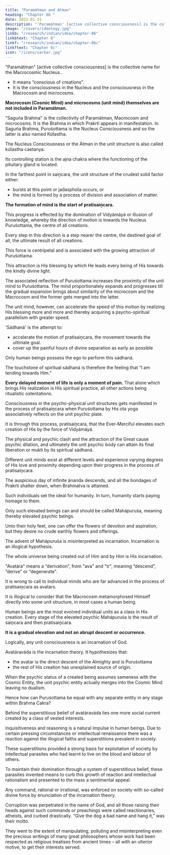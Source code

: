 ```yaml
---
title: "Paramátman and Atman"
heading: "Chapter 6b "
date: 2022-01-31
description: "'Paramátman' [active collective consciousness] is the collective name for the Macrocosmic Nucleus"
image: "/covers/ideology.jpg"
linkb: "/research/indian/idea/chapter-06"
linkbtext: "Chapter 6"
linkf: "/research/indian/idea/chapter-06c"
linkftext: "Chapter 6c"
icon: "/icons/sarkar.jpg"
---
```



<!-- ## Paramátman and Atman -->

"Paramátman" [active collective consciousness] is the collective name for the Macrocosmic Nucleus.<!--  Puruśottama -->.

<!-- The resultant force of Prakrti bursts out from one of the vertices of the triangle of forces of Prakrti, and that this is the origin of creation. 

The mid-point of this triangle of forces from whose vertex the bursting occurred is Puruśottama. 

The mid-points of these triangles of forces having bursting vertices coincide, and hence Puruśottama is a singular entity. -->

<!-- Philosophers have defined  -->

<!-- , His prota yoga in saiṋcara and ota and prota yogas in pratisaiṋcara.  -->
- It means “conscious of creations”. 
- It is the consciousness in the Nucleus and the consciousness in the Macrocosm and microcosms.

**Macrocosm (Cosmic Mind) and microcosms (unit mind) themselves are not included in Paramátman.** 

"Saguńa Brahma" is the collectivity of Paramátman, Macrocosm and microcosms. It is the Brahma in which Prakrti appears in manifestation. In Saguńa Brahma, Puruśottama is the Nucleus Consciousness and so the latter is also named Kút́astha. 

The Nucleus Consciousness or the Átman in the unit structure is also called kút́astha caetanya.

Its controlling station is the ajna chakra <!-- middle point between the eyebrows, the place --> where the functioning of the pituitary gland is located.

<!-- Saiṋcara is movement away from the Nucleus – the Nucleus itself being the centre of Brahma Cakra, or the great cycle of creation. The force of saiṋcara is, therefore, centrifugal. Philosophy refers to this outward movement as domination by Avidyámáyá or illusion of ignorance. Under the effect of Avidyámáyá creation moves from the subtle to the gross, finally reaching the farthest point in saiṋcara where the crudest solid or kśititattva is formed – where the metamorphosed form of the citta possesses the maximum chemical affinity, with no possibility of any further reduction in the intermolecular and interatomic spaces. -->

In the farthest point in saiṋcara, the unit structure of the  crudest solid factor <!-- Depending on conditions,  --> either:
- bursts at this point or jad́asphot́a occurs, or
- the mind is formed by a process of division and association of matter. 

**The formation of mind is the start of pratisaiṋcara.** 

This progress is effected by the domination of Vidyámáyá or illusion of knowledge, whereby the direction of motion is towards the Nucleus Puruśottama, the centre of all creations. 

Every step in this direction is a step nearer the centre, the destined goal of all, the ultimate result of all creations. 

This force is centripetal and is associated with the growing attraction of Puruśottama. 

This attraction is His blessing by which He leads every being of His towards the kindly divine light. 

The associated reflection of Puruśottama increases the proximity of the unit mind to Puruśottama. The mind proportionately expands and progresses till the gradual expansion brings about similarity of the microcosm and the Macrocosm and the former gets merged into the latter. 

<!-- This process occurs in pratisaiṋcara under the centripetal force of attraction from the Nucleus Consciousness, Puruśottama. -->

The unit mind, however, can accelerate the speed of this motion by realizing His blessing more and more and thereby acquiring a psycho-spiritual parallelism with greater speed. 

'Sádhaná' is the attempt to:
- accelerate the motion of pratisaiṋcara, the movement towards the ultimate goal. 
- cover up the painful hours of divine separation as early as possible

Only human beings possess the ego to perform this sádhaná. 

The touchstone of spiritual sádhaná is therefore the feeling that “I am tending towards Him.”

**Every delayed moment of life is only a moment of pain.** That alone which brings His realization is His spiritual practice, all other actions being ritualistic ostentations.

Consciousness in the psycho-physical unit structures gets manifested in the process of pratisaiṋcara when Puruśottama by His ota yoga associatively reflects on the unit psychic plate. 

It is through this process, pratisaiṋcara, that the Ever-Merciful elevates each creation of His by the force of Vidyámáyá. 

The physical and psychic clash and the attraction of the Great cause psychic dilation, and ultimately the unit psychic body can attain its final liberation or mukti by its spiritual sádhaná. 

Different unit minds exist at different levels and experience varying degrees of His love and proximity depending upon their progress in the process of pratisaiṋcara. 

The auspicious day of infinite ánanda descends, and all the bondages of Prakrti shatter down, when Brahmatva is attained.

Such individuals set the ideal for humanity. In turn, humanity starts paying homage to them. 

Only such elevated beings can and should be called Mahápuruśa, meaning thereby elevated psychic beings. 

Unto their holy feet, one can offer the flowers of devotion and aspiration, but they desire no crude earthly flowers and offerings.

The advent of Mahápuruśa is misinterpreted as incarnation. Incarnation is an illogical hypothesis. 

The whole universe being created out of Him and by Him is His incarnation. 

"Avatára" means a “derivation”, from "ava" and "tr", meaning “descend”, “derive” or “degenerate”. 

It is wrong to call to individual minds who are far advanced in the process of pratisaiṋcara as avatars. 

It is illogical to consider that the Macrocosm metamorphosed Himself directly into some unit structure, in most cases a human being. 

Human beings are the most evolved individual units as a class in His creation. Every stage of the elevated psychic Mahápuruśa is the result of saiṋcara and then pratisaiṋcara. 

**It is a gradual elevation and not an abrupt descent or occurrence.**

Logically, any unit consciousness is an incarnation of God. <!--  or to say that the Messenger of God traverses the path of saiṋcara, goes through a process of evolution and importance, and through psychic dilation in the process of pratisaiṋcara reaches different stages of elevation. --> 

Avatáraváda is the incarnation theory. It hypothesizes that:
- the avatar is the direct descent of the Almighty and is Puruśottama
- the rest of His creation has unexplained <!--  as to its --> source of origin.

<!-- The incarnated being, according to this dogma of degeneration of Puruśottama, cannot have an equal status with Puruśottama.  -->

When the psychic status of a created being assumes sameness with the Cosmic Entity, the unit psychic entity actually merges into the Cosmic Mind leaving no dualism.

Hence how can Puruśottama be equal with <!-- imagined existing as --> any separate entity in any stage within Brahma Cakra? 

<!-- The whole theory of incarnation or avatáraváda is, therefore, not convincing and rational for an intellectual analysis. -->

Behind the superstitious belief of avatáraváda lies one more social current created by a class of vested interests. 

Inquisitiveness and reasoning is a natural impulse in human beings. Due to certain pressing circumstances or intellectual renaissance there was a reaction against the illogical faiths and superstitions prevalent in society. 

These superstitions provided a strong basis for exploitation of society by intellectual parasites who had learnt to live on the blood and labour of others. 

To maintain their domination through a system of superstitious belief, these parasites invented means to curb this growth of reaction and intellectual rationalism and presented to the mass a sentimental appeal. 

Any command, rational or irrational, was enforced on society with so-called divine force by enunciation of the incarnation theory. 

Corruption was perpetrated in the name of God, and all those raising their heads against such commands or preachings were called reactionaries, atheists, and curbed drastically. “Give the dog a bad name and hang it,” was their motto.

They went to the extent of manipulating, polluting and misinterpreting even the precious writings of many great philosophers whose work had been respected as religious treatises from ancient times – all with an ulterior motive, to get their interests served.


